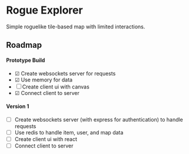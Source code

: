 # Rogue Explorer

Simple roguelike tile-based map with limited interactions.

## Roadmap

#### Prototype Build

- &#9745; Create websockets server for requests
- &#9745; Use memory for data
- &#9744; Create client ui with canvas
- &#9745; Connect client to server

#### Version 1
- &#9744; Create websockets server (with express for authentication) to handle requests
- &#9744; Use redis to handle item, user, and map data
- &#9744; Create client ui with react
- &#9744; Connect client to server